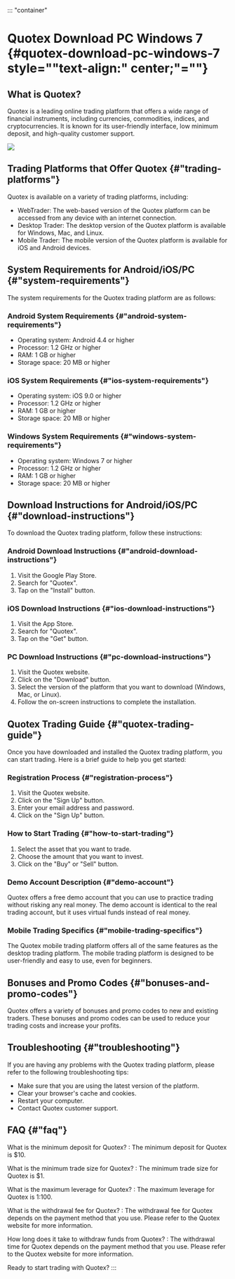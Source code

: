::: \"container\"
# Quotex Download PC Windows 7 {#quotex-download-pc-windows-7 style=""text-align:" center;"=""}

## What is Quotex?

Quotex is a leading online trading platform that offers a wide range of
financial instruments, including currencies, commodities, indices, and
cryptocurrencies. It is known for its user-friendly interface, low
minimum deposit, and high-quality customer support.

[![](https://static.quotex.io/files/1_en/300_250.jpg)](https://traff.sbs/brokerqxsignupf)

## Trading Platforms that Offer Quotex {#"trading-platforms"}

Quotex is available on a variety of trading platforms, including:

-   WebTrader: The web-based version of the Quotex platform can be
    accessed from any device with an internet connection.
-   Desktop Trader: The desktop version of the Quotex platform is
    available for Windows, Mac, and Linux.
-   Mobile Trader: The mobile version of the Quotex platform is
    available for iOS and Android devices.

## System Requirements for Android/iOS/PC {#"system-requirements"}

The system requirements for the Quotex trading platform are as follows:

### Android System Requirements {#"android-system-requirements"}

-   Operating system: Android 4.4 or higher
-   Processor: 1.2 GHz or higher
-   RAM: 1 GB or higher
-   Storage space: 20 MB or higher

### iOS System Requirements {#"ios-system-requirements"}

-   Operating system: iOS 9.0 or higher
-   Processor: 1.2 GHz or higher
-   RAM: 1 GB or higher
-   Storage space: 20 MB or higher

### Windows System Requirements {#"windows-system-requirements"}

-   Operating system: Windows 7 or higher
-   Processor: 1.2 GHz or higher
-   RAM: 1 GB or higher
-   Storage space: 20 MB or higher

## Download Instructions for Android/iOS/PC {#"download-instructions"}

To download the Quotex trading platform, follow these instructions:

### Android Download Instructions {#"android-download-instructions"}

1.  Visit the Google Play Store.
2.  Search for "Quotex".
3.  Tap on the "Install" button.

### iOS Download Instructions {#"ios-download-instructions"}

1.  Visit the App Store.
2.  Search for "Quotex".
3.  Tap on the "Get" button.

### PC Download Instructions {#"pc-download-instructions"}

1.  Visit the Quotex website.
2.  Click on the "Download" button.
3.  Select the version of the platform that you want to download
    (Windows, Mac, or Linux).
4.  Follow the on-screen instructions to complete the installation.

## Quotex Trading Guide {#"quotex-trading-guide"}

Once you have downloaded and installed the Quotex trading platform, you
can start trading. Here is a brief guide to help you get started:

### Registration Process {#"registration-process"}

1.  Visit the Quotex website.
2.  Click on the "Sign Up" button.
3.  Enter your email address and password.
4.  Click on the "Sign Up" button.

### How to Start Trading {#"how-to-start-trading"}

1.  Select the asset that you want to trade.
2.  Choose the amount that you want to invest.
3.  Click on the "Buy" or "Sell" button.

### Demo Account Description {#"demo-account"}

Quotex offers a free demo account that you can use to practice trading
without risking any real money. The demo account is identical to the
real trading account, but it uses virtual funds instead of real money.

### Mobile Trading Specifics {#"mobile-trading-specifics"}

The Quotex mobile trading platform offers all of the same features as
the desktop trading platform. The mobile trading platform is designed to
be user-friendly and easy to use, even for beginners.

## Bonuses and Promo Codes {#"bonuses-and-promo-codes"}

Quotex offers a variety of bonuses and promo codes to new and existing
traders. These bonuses and promo codes can be used to reduce your
trading costs and increase your profits.

## Troubleshooting {#"troubleshooting"}

If you are having any problems with the Quotex trading platform, please
refer to the following troubleshooting tips:

-   Make sure that you are using the latest version of the platform.
-   Clear your browser\'s cache and cookies.
-   Restart your computer.
-   Contact Quotex customer support.

## FAQ {#"faq"}

What is the minimum deposit for Quotex?
:   The minimum deposit for Quotex is \$10.

What is the minimum trade size for Quotex?
:   The minimum trade size for Quotex is \$1.

What is the maximum leverage for Quotex?
:   The maximum leverage for Quotex is 1:100.

What is the withdrawal fee for Quotex?
:   The withdrawal fee for Quotex depends on the payment method that you
    use. Please refer to the Quotex website for more information.

How long does it take to withdraw funds from Quotex?
:   The withdrawal time for Quotex depends on the payment method that
    you use. Please refer to the Quotex website for more information.

Ready to start trading with Quotex?
:::

